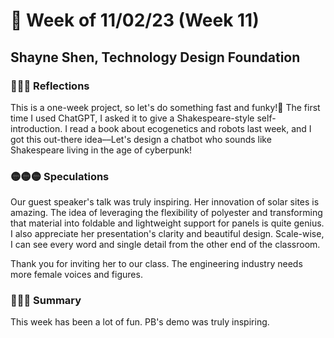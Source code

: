 # 🤔 Week of 11/02/23 (Week 11)
## Shayne Shen, Technology Design Foundation

### 🔴🔴🔴 Reflections

This is a one-week project, so let's do something fast and funky!🎃 The first time I used ChatGPT, I asked it to give a Shakespeare-style self-introduction. I read a book about ecogenetics and robots last week, and I got this out-there idea––Let's design a chatbot who sounds like Shakespeare living in the age of cyberpunk!

### 🟡🟡🟡 Speculations

Our guest speaker's talk was truly inspiring. Her innovation of solar sites is amazing. The idea of leveraging the flexibility of polyester and transforming that material into foldable and lightweight support for panels is quite genius. I also appreciate her presentation's clarity and beautiful design. Scale-wise, I can see every word and single detail from the other end of the classroom. 

Thank you for inviting her to our class. The engineering industry needs more female voices and figures. 

### 🔵🔵🔵 Summary

This week has been a lot of fun. PB's demo was truly inspiring. 
